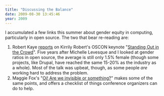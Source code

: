 ```yaml
---
title: "Discussing the Balance"
date: 2009-08-30 13:45:46
year: 2009
---
```

I accumulated a few links this summer about gender equity in computing, particularly in open source. The two that bear re-reading are:
<ol>
	<li>Robert Kaye <a href="http://radar.oreilly.com/2009/07/oscon-standing-out-in-the-crow.html">reports</a> on Kirrily Robert's OSCON keynote "<a href="http://en.oreilly.com/oscon2009/public/schedule/detail/10173">Standing Out in the Crowd</a>". Five years after Michelle Levesque and I looked at gender ratios in open source, the average is still only 1.5% female (though some projects, like Drupal, have reached the same 15-20% as the industry as a whole). Most of the talk was upbeat, though, as some people <em>are</em> working hard to address the problem.</li>
	<li>Maggie Fox's "<a href="http://blogs.zdnet.com/Howlett/?p=1172">Oi! Are we invisible or something?</a>" makes some of the same points, and offers a checklist of things conference organizers can do to help.</li>
</ol>
